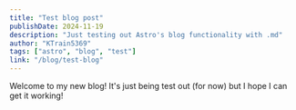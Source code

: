 ```yaml
---
title: "Test blog post"
publishDate: 2024-11-19
description: "Just testing out Astro's blog functionality with .md"
author: "KTrain5369"
tags: ["astro", "blog", "test"]
link: "/blog/test-blog"
---
```


Welcome to my new blog! It's just being test out (for now) but I hope I can get it working!
